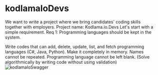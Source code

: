 # kodlamaIoDevs

We want to write a project where we bring candidates' coding skills together with employers.
Project name: Kodlama.io.Devs
Let's start with a simple requirement.
Req 1: Programming languages should be kept in the system.

Write codes that can add, delete, update, list, and fetch programming languages (C#, Java, Python). Make it completely in memory.
Names cannot be repeated.
Programming language cannot be left blank. (Solve algorithmically by writing code without using validation)![kodlamaIoSwagger](https://user-images.githubusercontent.com/83163617/204135254-67535736-e9aa-49f0-a3b6-4ad902b4cd9a.jpg)
